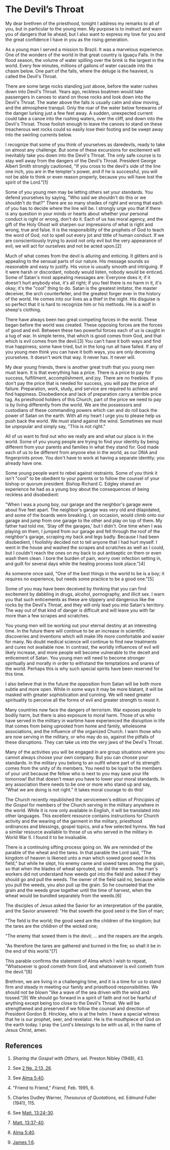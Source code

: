 # The Devil’s Throat

My dear brethren of the priesthood, tonight I address my remarks to all of
you, but in particular to the young men. My purpose is to instruct and warn
you of dangers that lie ahead, but I also want to express my love for you and
the great confidence I have in you as the rising generation.

As a young man I served a mission to Brazil. It was a marvelous experience.
One of the wonders of the world in that great country is Iguaçu Falls. In the
flood season, the volume of water spilling over the brink is the largest in
the world. Every few minutes, millions of gallons of water cascade into the
chasm below. One part of the falls, where the deluge is the heaviest, is
called the Devil's Throat.

There are some large rocks standing just above, before the water rushes down
into Devil's Throat. Years ago, reckless boatmen would take passengers in
canoes to stand on those rocks and look down into the Devil's Throat. The
water above the falls is usually calm and slow moving, and the atmosphere
tranquil. Only the roar of the water below forewarns of the danger lurking
just a few feet away. A sudden, unexpected current could take a canoe into the
rushing waters, over the cliff, and down into the Devil's Throat. Those
foolish enough to leave the canoes to stand on these treacherous wet rocks
could so easily lose their footing and be swept away into the swirling
currents below.

I recognize that some of you think of yourselves as daredevils, ready to take
on almost any challenge. But some of these excursions for excitement will
inevitably take you down into the Devil's Throat. The only safe course is to
stay well away from the dangers of the Devil's Throat. President George Albert
Smith strongly cautioned, "If you cross to the devil's side of the line one
inch, you are in the tempter's power, and if he is successful, you will not be
able to think or even reason properly, because you will have lost the spirit
of the Lord."[1]

Some of you young men may be letting others set your standards. You defend
yourselves by saying, "Who said we shouldn't do this or we shouldn't do that?"
There are so many shades of right and wrong that each of you has to decide
where the line will be. I strongly urge you that if there is any question in
your minds or hearts about whether your personal conduct is right or wrong,
don't do it. Each of us has moral agency, and the gift of the Holy Ghost will
sharpen our impressions of what is right and wrong, true and false. It is the
responsibility of the prophets of God to teach the word of God, not to spell
out every jot and tittle of human conduct. If we are conscientiously trying to
avoid not only evil but the very appearance of evil, we will act for ourselves
and not be acted upon.[2]

Much of what comes from the devil is alluring and enticing. It glitters and is
appealing to the sensual parts of our nature. His message sounds so reasonable
and easy to justify. His voice is usually smooth and intriguing. If it were
harsh or discordant, nobody would listen, nobody would be enticed. Some of
Satan's most appealing messages are: Everyone does it; if it doesn't hurt
anybody else, it's all right; if you feel there is no harm in it, it's okay;
it's the "cool" thing to do. Satan is the greatest imitator, the master
deceiver, the arch counterfeiter, and the greatest forger ever in the history
of the world. He comes into our lives as a thief in the night. His disguise is
so perfect that it is hard to recognize him or his methods. He is a wolf in
sheep's clothing.

There have always been two great competing forces in the world. These began
before the world was created. These opposing forces are the forces of good and
evil. Between these two powerful forces each of us is caught in a tug of war.
In simple terms, that which is good comes from God, and that which is evil
comes from the devil.[3] You can't have it both ways and find true happiness;
some have tried, but in the long run all have failed. If any of you young men
think you can have it both ways, you are only deceiving yourselves. It doesn't
work that way. It never has. It never will.

My dear young friends, there is another great truth that you young men must
learn. It is that everything has a price. There is a price to pay for success,
fulfillment, accomplishment, and joy. There are no freebies. If you don't pay
the price that is needed for success, you will pay the price of failure.
Preparation, work, study, and service are required to achieve and find
happiness. Disobedience and lack of preparation carry a terrible price tag. As
priesthood holders of this Church, part of the price we need to pay is by
living differently from the world. We are the possessors and custodians of
these commanding powers which can and do roll back the power of Satan on the
earth. With all my heart I urge you to please help us push back the world. We
must stand against the wind. Sometimes we must be unpopular and simply say,
"This is not right."

All of us want to find out who we really are and what our place is in the
world. Some of you young people are trying to find your identity by being
different from your parents and families in what they stand for. God made each
of us to be different from anyone else in the world, as our DNA and
fingerprints prove. You don't have to work at having a separate identity; you
already have one.

Some young people want to rebel against restraints. Some of you think it isn't
"cool" to be obedient to your parents or to follow the counsel of your bishop
or quorum president. Bishop Richard C. Edgley shared an experience he had as a
young boy about the consequences of being reckless and disobedient:

"When I was a young boy, our garage and the neighbor's garage were about five
feet apart. The neighbor's garage was very old and dilapidated, and some of
the boards were breaking. I, on occasion, would climb onto our garage and jump
from one garage to the other and play on top of them. My father had told me,
'Stay off the garages,' but I didn't. One time when I was playing on them, I
jumped from our garage and fell through the roof of the neighbor's garage,
scraping my back and legs badly. Because I had been disobedient, I foolishly
decided not to tell anyone that I had hurt myself. I went in the house and
washed the scrapes and scratches as well as I could, but I couldn't reach the
ones on my back to put antiseptic on them or even wash them clean. I bore the
burden of pain, worry over infection setting in, and guilt for several days
while the healing process took place."[4]

As someone once said, "One of the best things in the world to be is a boy; it
requires no experience, but needs some practice to be a good one."[5]

Some of you may have been deceived by thinking that you can find excitement by
dabbling in drugs, alcohol, pornography, and illicit sex. I warn you that such
enticements as these are slippery and dangerous like the rocks by the Devil's
Throat, and they will only lead you into Satan's territory. The way out of
that kind of danger is difficult and will leave you with far more than a few
scrapes and scratches.

You young men will be working out your eternal destiny at an interesting time.
In the future there will continue to be an increase in scientific discoveries
and inventions which will make life more comfortable and easier for many. No
doubt medical science will continue to find new treatments and cures not
available now. In contrast, the worldly influences of evil will likely
increase, and more people will become vulnerable to the deceit and enticement
of Satan. You young men will need to become stronger spiritually and morally
in order to withstand the temptations and snares of the world. Perhaps this is
why such special spirits have been reserved for this time.

I also believe that in the future the opposition from Satan will be both more
subtle and more open. While in some ways it may be more blatant, it will be
masked with greater sophistication and cunning. We will need greater
spirituality to perceive all the forms of evil and greater strength to resist
it.

Many countries now face the dangers of terrorism. War exposes people to bodily
harm, but there is also exposure to moral harm. Those of us who have served in
the military in wartime have experienced the disruption in life that comes
from being uprooted from home and family, wholesome associations, and the
influence of the organized Church. I warn those who are now serving in the
military, or who may do so, against the pitfalls of these disruptions. They
can take us into the very jaws of the Devil's Throat.

Many of the activities you will be engaged in are group situations where you
cannot always choose your own company. But you can choose your standards. In
the military you belong to an outfit where part of its strength comes from the
unity of its members. You need to be loyal to the members of your unit because
the fellow who is next to you may save your life tomorrow! But that doesn't
mean you have to lower your moral standards. In any association there needs to
be one or more who stand up and say, "What we are doing is not right." It
takes moral courage to do this!

The Church recently republished the servicemen's edition of _Principles of the
Gospel_ for members of the Church serving in the military anywhere in the
world. While it is now only available in English, it will be translated into
other languages. This excellent resource contains instructions for Church
activity and the wearing of the garment in the military, priesthood ordinances
and blessings, gospel topics, and a few selected hymns. We had a similar
resource available to those of us who served in the military in World War II.
I found it to be invaluable.

There is a continuing sifting process going on. We are reminded of the parable
of the wheat and the tares. In that parable the Lord said, "The kingdom of
heaven is likened unto a man which sowed good seed in his field," but while he
slept, his enemy came and sowed tares among the grain, so that when the blades
of wheat sprouted, so did the weeds. The man's workers did not understand how
weeds got into the field and asked if they should go and pull the weeds. The
owner of the field said no, because while you pull the weeds, you also pull up
the grain. So he counseled that the grain and the weeds grow together until
the time of harvest, when the wheat would be bundled separately from the
weeds.[6]

The disciples of Jesus asked the Savior for an interpretation of the parable,
and the Savior answered: "He that soweth the good seed is the Son of man;

"The field is the world; the good seed are the children of the kingdom; but
the tares are the children of the wicked one;

"The enemy that sowed them is the devil; ... and the reapers are the angels.

"As therefore the tares are gathered and burned in the fire; so shall it be in
the end of this world."[7]

This parable confirms the statement of Alma which I wish to repeat,
"Whatsoever is good cometh from God, and whatsoever is evil cometh from the
devil."[8]

Brethren, we are living in a challenging time, and it is a time for us to
stand firm and steady in meeting our family and priesthood responsibilities.
We should not be blown "like a wave of the sea driven with the wind and
tossed."[9] We should go forward in a spirit of faith and not be fearful of
anything except being too close to the Devil's Throat. We will be strengthened
and preserved if we follow the counsel and direction of President Gordon B.
Hinckley, who is at the helm. I have a special witness that he is our prophet,
seer, and revelator. He is the mouthpiece of God on the earth today. I pray
the Lord's blessings to be with us all, in the name of Jesus Christ, amen.

## References

  1. _Sharing the Gospel with Others,_ sel. Preston Nibley (1948), 43.

  2. See [2 Ne. 2:13, 26](https://www.lds.org/scriptures/bofm/2-ne/2.13,26?lang=eng#12).

  3. See [Alma 5:40](https://www.lds.org/scriptures/bofm/alma/5.40?lang=eng#39).

  4. "Friend to Friend," _Friend,_ Feb. 1995, 6.

  5. Charles Dudley Warner, _Thesaurus of Quotations,_ ed. Edmund Fuller (1941), 115.

  6. See [Matt. 13:24-30](https://www.lds.org/scriptures/nt/matt/13.24-30?lang=eng#23).

  7. [Matt. 13:37-40](https://www.lds.org/scriptures/nt/matt/13.37-40?lang=eng#36).

  8. [Alma 5:40](https://www.lds.org/scriptures/bofm/alma/5.40?lang=eng#39).

  9. [James 1:6](https://www.lds.org/scriptures/nt/james/1.6?lang=eng#5).

